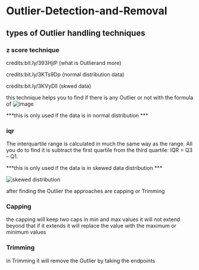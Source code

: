 # Outlier-Detection-and-Removal
## types of Outlier handling techniques
### z score technique 
credits:bit.ly/393HjIP (what is Outlierand  more)

credits:bit.ly/3KTs9Dp (normal distribution data)

credits:bit.ly/3KVyDll (skwed data)



this technique helps you to find if there is any Outlier or not  with the formula of ![image](https://user-images.githubusercontent.com/68773015/167293260-fcda5741-82a0-49b2-911b-10040211c7b3.png)

***this is only used if the data is in normal distribution ***

### iqr 
The interquartile range is calculated in much the same way as the range. All you do to find it is subtract the first quartile from the third quartile: IQR = Q3 – Q1. 


***this is only used if the data is in skewed data distribution ***

![skewed distribution](https://user-images.githubusercontent.com/68773015/167361842-fc6be400-501c-44ee-9568-08e72deba909.png)


after finding the Outlier the approaches are capping or Trimming

### Capping
the capping will keep two caps in min and max values it will not extend beyond that if it extends it will replace the value with the maximum or minimum values 
### Trimming
in Trimming it will remove the Outlier by taking the endpoints 

